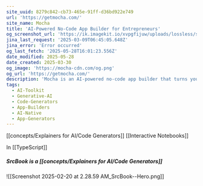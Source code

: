 ```yaml
---
site_uuid: 8279c842-cb73-465e-91ff-d36bd922e749
url: 'https://getmocha.com/'
site_name: Mocha
title: 'AI-Powered No‑Code App Builder for Entrepreneurs'
og_screenshot_url: 'https://ik.imagekit.io/xvpgfijuw/uploads/lossless/screenshots/20250528_ScrBook_og_screenshot.jpeg'
jina_last_request: '2025-03-09T06:45:05.648Z'
jina_error: 'Error occurred'
og_last_fetch: '2025-05-28T16:01:23.556Z'
date_modified: 2025-05-28
date_created: 2025-03-30
og_image: 'https://mocha-cdn.com/og.png'
og_url: 'https://getmocha.com/'
description: 'Mocha is an AI-powered no‑code app builder that turns your idea into a live website in minutes. No coding skills needed – perfect for ambitious entrepreneurs.'
tags:
  - AI-Toolkit
  - Generative-AI
  - Code-Generators
  - App-Builders
  - AI-Native
  - App-Generators
---
```


[[concepts/Explainers for AI/Code Generators]]
[[Interactive Notebooks]]

In [[TypeScript]]

##### SrcBook is a [[concepts/Explainers for AI/Code Generators]]
![[Screenshot 2025-02-20 at 2.28.59 AM_SrcBook--Hero.png]]